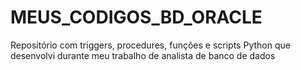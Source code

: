 # MEUS_CODIGOS_BD_ORACLE
Repositório com triggers, procedures, funções e scripts Python que desenvolvi durante meu trabalho de analista de banco de dados
